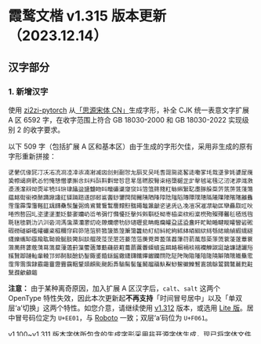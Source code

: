 # 霞鹜文楷 v1.315 版本更新（2023.12.14）

## 汉字部分

### 1. 新增汉字

使用 [zi2zi-pytorch](https://github.com/EuphoriaYan/zi2zi-pytorch) 从[「思源宋体 CN」](https://github.com/adobe-fonts/source-han-serif)生成字形，补全 CJK 统一表意文字扩展 A 区 6592 字，在收字范围上符合 GB 18030-2000 和 GB 18030-2022 实现级别 2 的收字要求。

以下 509 字（包括扩展 A 区和基本区）由于生成的字形欠佳，采用非生成的原有字形重新拼接：

```
㐢㐦㐳㑰㓃㓅㓇㓈㓍㓏㓐㓑㓒㓓㓔㓕㓙㓣㓨㓰㔔㔫㕏㕚㕦㕰㖈㖯㖰㖳㗉㗟㗢㗬㘪㘽㙙㚉㚪㜑㞏㠕㠫㡜㡫㢌㢦㣻㤚㤿㥨㦧㨇㩂㪳㪴㪵㪶㪸㪹㪻㫈㫐㫡㬁㬗㬵㬾㭍㮞㯐㯧㱏㱐㲇㲓㲚㲧㲸㲽㳣㴑㴳㴾㵗㵪㵮㵷㶭㶮㸺㸿㺶㺹㻖㼖䀀䀋䀍䀛䀞䂅䃻䆃䆮䆱䇆䈃䈌䈺䉔䉺䋣䌀䌓䎲䏋䐁䑮䒳䓅䓋䓑䓜䔐䔽䕎䘔䘖䘗䙇䙶䜏䜘䜛䜫䝣䠃䠖䢭䢹䢻䣉䤔䤬䥸䦞䦢䦵䧅䧈䧏䧐䧔䧝䧟䧠䧣䧤䧥䧦䧧䧨䧫䧬䧮䨄䨊䨙䨟䨩䨰䨵䩶䪦䫺䭦䯂䯸䰕䰜䲴䳐䳱䳲䳻䴦䵆䵦䵨䵷䵸䵼䶵乲乼兏兦凂凒凕凗凚勄匞卛厵叞叿吙啳喣嗸囜圠垐堻塣壍姂嫯嬱孏屷峾弚弲忊憜懮抸撀斘斞斣柉柪栆栛栥栨椼楶橩歾殩殬毊毝毢毤毥毦毩毶氋氻汃汌沯泀溤濷濻灡灪灱炛爒爤爩牞猀瓋瓑瓫畘癊癵皬盁盓盕盫盰盳眑睧睷瞛矐矕硰硹碬磱礈礔礛礭礹秶稵穪窏窲笷筂箈箊箛箥篜篞簘簜籱糼糽糿紏紽絇絉絊絔絗絘絼綔綕緰緽縀繉繸纄纅纗缷羉羭耾聈聓脠腅膐舏舕艒荗莈莐菃菦菨菬菭菮萒萕萾萿葌葏葕葥葻葾蒅蒤蓅蓘蓤蓫蔁蔉蔋蔐蔠蔢蔲蔳蕮薃薒薓薖薱薻藌藡藫蘍蘕蘝蘣蘥蘮虂虋蟝蠀衁衈衉裍裐裧褍襽觻詉誔謒譧讉讝谸豯贀踋蹥軕軰輘邒郖酠醈醶釢鋫鋷錃錉鎃鎐鏾鑝鑮鑯鑻钀钄閯阣阷陓陱陹隀隌隓隢隦隫隭隵雧霐霔霗霘霟霴霵霷靊靋靌靎鞇鞪顃顅颩颫餰馵騟髵髺鬔鬫鬸鬺魞鮤鯋鯬鰴鱳鴑鵉鵋鵌鶦鷋鷔麉麧黈黳鼝龡龣龤
```

**注意：** 由于某种离奇原因，加入扩展 A 区汉字后，`calt`、`salt` 这两个 OpenType 特性失效，因此本次更新起**不再支持**「时间冒号居中」以及「单双层‘a’切换」这两个特性。如您介意，请继续使用 [v1.312](https://github.com/lxgw/LxgwWenKai/releases/tag/v1.312) 版本，或选用 [Lite 版](https://github.com/lxgw/LxgwWenKai-Lite)。居中冒号码位定为 `U+EE01`，与 [Roboto](https://github.com/googlefonts/roboto) 一致；双层‘a’码位为 `U+F061`。

v1.100~v1.311 版本字体所包含的生成字形采用非开源字体生成，现已将字体文件全部删除，不再提供下载。

## 其他字符部分

### 1. 新增谚文

왤욬곸닼뎈넼낰냨흫

> 感谢 @MonoChromeCN 提供。
